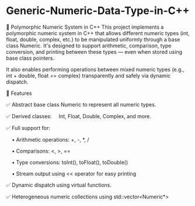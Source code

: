 # Generic-Numeric-Data-Type-in-C++
🔢 Polymorphic Numeric System in C++
This project implements a polymorphic numeric system in C++ that allows different numeric types (int, float, double, complex, etc.) to be manipulated uniformly through a base class Numeric. It's designed to support arithmetic, comparison, type conversion, and printing between these types — even when stored using base class pointers.

It also enables performing operations between mixed numeric types (e.g., int + double, float == complex) transparently and safely via dynamic dispatch.

🔧 Features

✅ Abstract base class Numeric to represent all numeric types.

✅ Derived classes:
    Int, Float, Double, Complex, and more.

✅ Full support for:

    • Arithmetic operations: +, -, *, /

    • Comparisons: <, >, ==

    • Type conversions: toInt(), toFloat(), toDouble()

    • Stream output using << operator for easy printing

✅ Dynamic dispatch using virtual functions.

✅ Heterogeneous numeric collections using std::vector<Numeric*>
